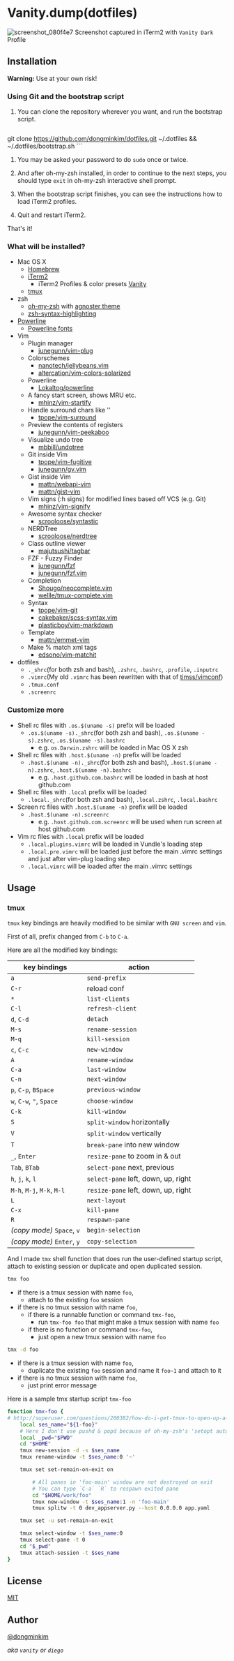 # Vanity.dump(dotfiles)

![screenshot_080f4e7](https://cloud.githubusercontent.com/assets/1652790/14640795/384677b6-067e-11e6-91f3-9e30ae433eb6.png)
Screenshot captured in iTerm2 with `Vanity Dark` Profile

## Installation

**Warning:** Use at your own risk!

### Using Git and the bootstrap script

1. You can clone the repository wherever you want, and run the bootstrap script.
    ```bash
git clone https://github.com/dongminkim/dotfiles.git ~/.dotfiles && ~/.dotfiles/bootstrap.sh
    ```

1. You may be asked your password to do `sudo` once or twice.

1. And after oh-my-zsh installed, in order to continue to the next steps, you should type `exit` in oh-my-zsh interactive shell prompt.

1. When the bootstrap script finishes, you can see the instructions how to load iTerm2 profiles.

1. Quit and restart iTerm2.

That's it!

### What will be installed?

* Mac OS X
    * [Homebrew](http://brew.sh)
    * [iTerm2](https://iterm2.com)
        * iTerm2 Profiles & color presets [Vanity](https://github.com/dongminkim/vanity)
    * [tmux](https://tmux.github.io)
* zsh
    * [oh-my-zsh](https://github.com/robbyrussell/oh-my-zsh) with [agnoster theme](https://gist.github.com/agnoster/3712874)
    * [zsh-syntax-highlighting](https://github.com/zsh-users/zsh-syntax-highlighting)
* [Powerline](https://github.com/powerline/powerline)
    * [Powerline fonts](https://github.com/powerline/fonts)
* Vim
    * Plugin manager
        * [junegunn/vim-plug](https://github.com/junegunn/vim-plug)
    * Colorschemes
        * [nanotech/jellybeans.vim](https://github.com/nanotech/jellybeans.vim)
        * [altercation/vim-colors-solarized](https://github.com/altercation/vim-colors-solarized)
    * Powerline
        * [Lokaltog/powerline](https://github.com/Lokaltog/powerline)
    * A fancy start screen, shows MRU etc.
        * [mhinz/vim-startify](https://github.com/mhinz/vim-startify)
    * Handle surround chars like ''
        * [tpope/vim-surround](https://github.com/tpope/vim-surround)
    * Preview the contents of registers
        * [junegunn/vim-peekaboo](https://github.com/junegunn/vim-peekaboo)
    * Visualize undo tree
        * [mbbill/undotree](https://github.com/mbbill/undotree)
    * Git inside Vim
        * [tpope/vim-fugitive](https://github.com/tpope/vim-fugitive)
        * [junegunn/gv.vim](https://github.com/junegunn/gv.vim)
    * Gist inside Vim
        * [mattn/webapi-vim](https://github.com/mattn/webapi-vim)
        * [mattn/gist-vim](https://github.com/mattn/gist-vim)
    * Vim signs (:h signs) for modified lines based off VCS (e.g. Git)
        * [mhinz/vim-signify](https://github.com/mhinz/vim-signify)
    * Awesome syntax checker
        * [scrooloose/syntastic](https://github.com/scrooloose/syntastic)
    * NERDTree
        * [scrooloose/nerdtree](https://github.com/scrooloose/nerdtree)
    * Class outline viewer
        * [majutsushi/tagbar](https://github.com/majutsushi/tagbar)
    * FZF - Fuzzy Finder
        * [junegunn/fzf](https://github.com/junegunn/fzf)
        * [junegunn/fzf.vim](https://github.com/junegunn/fzf.vim)
    * Completion
        * [Shougo/neocomplete.vim](https://github.com/Shougo/neocomplete.vim)
        * [wellle/tmux-complete.vim](https://github.com/wellle/tmux-complete.vim)
    * Syntax
        * [tpope/vim-git](https://github.com/tpope/vim-git)
        * [cakebaker/scss-syntax.vim](https://github.com/cakebaker/scss-syntax.vim)
        * [plasticboy/vim-markdown](https://github.com/plasticboy/vim-markdown)
    * Template
        * [mattn/emmet-vim](https://github.com/mattn/emmet-vim)
    * Make % match xml tags
        * [edsono/vim-matchit](https://github.com/edsono/vim-matchit)
* dotfiles
    * `._shrc`(for both zsh and bash), `.zshrc`, `.bashrc`, `.profile`, `.inputrc`
    * `.vimrc`(My old `.vimrc` has been rewritten with that of [timss/vimconf](https://github.com/timss/vimconf))
    * `.tmux.conf`
    * `.screenrc`

### Customize more

* Shell rc files with `.os.$(uname -s)` prefix will be loaded
    * `.os.$(uname -s)._shrc`(for both zsh and bash), `.os.$(uname -s).zshrc`, `.os.$(uname -s).bashrc`
        * e.g. `os.Darwin.zshrc` will be loaded in Mac OS X zsh
* Shell rc files with `.host.$(uname -n)` prefix will be loaded
    * `.host.$(uname -n)._shrc`(for both zsh and bash), `.host.$(uname -n).zshrc`, `.host.$(uname -n).bashrc`
        * e.g. `.host.github.com.bashrc` will be loaded in bash at host github.com
* Shell rc files with `.local` prefix will be loaded
    * `.local._shrc`(for both zsh and bash), `.local.zshrc`, `.local.bashrc`
* Screen rc files with `.host.$(uname -n)` prefix will be loaded
    * `.host.$(uname -n).screenrc`
        * e.g. `.host.github.com.screenrc` will be used when run screen at host github.com
* Vim rc files with `.local` prefix will be loaded
    * `.local.plugins.vimrc` will be loaded in Vundle's loading step
    * `.local.pre.vimrc` will be loaded just before the main .vimrc settings and just after vim-plug loading step
    * `.local.vimrc` will be loaded after the main .vimrc settings

## Usage

### tmux

`tmux` key bindings are heavily modified to be similar with `GNU screen` and `vim`.

First of all, prefix changed from `C-b` to `C-a`.

Here are all the modified key bindings:

| key bindings | action |
| ------------ | ------ |
| `a` | `send-prefix` |
| `C-r` | reload conf |
| `*` | `list-clients` |
| `C-l` | `refresh-client` |
| `d`, `C-d` | `detach` |
| `M-s` | `rename-session` |
| `M-q` | `kill-session` |
| `c`, `C-c` | `new-window` |
| `A` | `rename-window` |
| `C-a` | `last-window` |
| `C-n` | `next-window` |
| `p`, `C-p`, `BSpace` | `previous-window` |
| `w`, `C-w`, `"`, `Space` | `choose-window` |
| `C-k` | `kill-window` |
| `S` | `split-window` horizontally |
| `V` | `split-window` vertically |
| `T` | `break-pane` into new window |
| `_`, `Enter` | `resize-pane` to zoom in & out |
| `Tab`, `BTab` | `select-pane` next, previous |
| `h`, `j`, `k`, `l` | `select-pane` left, down, up, right |
| `M-h`, `M-j`, `M-k`, `M-l` | `resize-pane` left, down, up, right |
| `L` | `next-layout` |
| `C-x` | `kill-pane` |
| `R` | `respawn-pane` |
| *(copy mode)* `Space`, `v` | `begin-selection` |
| *(copy mode)* `Enter`, `y` | `copy-selection` |

And I made `tmx` shell function that does run the user-defined startup script, attach to existing session or duplicate and open duplicated session.

```sh
tmx foo
```
* if there is a tmux session with name `foo`,
    * attach to the existing `foo` session
* if there is no tmux session with name `foo`,
    * if there is a runnable function or command `tmx-foo`,
        * run `tmx-foo foo` that might make a tmux session with name `foo`
    * if there is no function or command `tmx-foo`,
        * just open a new tmux session with name `foo`

```sh
tmx -d foo
```
* if there is a tmux session with name `foo`,
    * duplicate the existing `foo` session and name it `foo~1` and attach to it
* if there is no tmux session with name `foo`,
    * just print error message

Here is a sample tmx startup script `tmx-foo`

```sh
function tmx-foo {
# http://superuser.com/questions/200382/how-do-i-get-tmux-to-open-up-a-set-of-panes-without-manually-entering-them/200453#200453
    local ses_name="${1-foo}"
    # Here I don't use pushd & popd because of oh-my-zsh's 'setopt auto_pushd'
    local _pwd="$PWD"
    cd "$HOME"
    tmux new-session -d -s $ses_name
    tmux rename-window -t $ses_name:0 '~'

    tmux set set-remain-on-exit on

        # All panes in 'foo-main' window are not destroyed on exit
        # You can type `C-a` `R` to respawn exited pane
        cd "$HOME/work/foo"
        tmux new-window -t $ses_name:1 -n 'foo-main'
        tmux splitw -t 0 dev_appserver.py --host 0.0.0.0 app.yaml

    tmux set -u set-remain-on-exit

    tmux select-window -t $ses_name:0
    tmux select-pane -t 0
    cd "$_pwd"
    tmux attach-session -t $ses_name
}
```

## License

[MIT](LICENSE)

## Author

[@dongminkim](https://github.com/dongminkim)

*aka `vanity` or `diego`*

